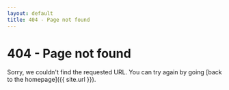 ```yaml
---
layout: default
title: 404 - Page not found
---
```

404 - Page not found
====================
Sorry, we couldn't find the requested URL. You can try again by going [back to the homepage]({{ site.url }}).
